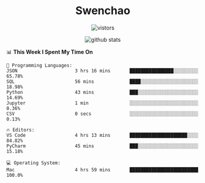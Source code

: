 <h1 align="center">Swenchao</h3>

<p align="center">
  <img src="https://visitor-badge.glitch.me/badge?page_id=Swenchao" alt="vistors" />
</p>

<p align="center">
  <img src="https://github-readme-stats.vercel.app/api?username=Swenchao&count_private=true&show_icons=true&theme=vue-dark&hide_title=true" alt="github stats" />
</p>

<!--START_SECTION:waka-->
📊 **This Week I Spent My Time On** 

```text
💬 Programming Languages: 
JSON                     3 hrs 16 mins       ████████████████░░░░░░░░░   65.78% 
SQL                      56 mins             ████░░░░░░░░░░░░░░░░░░░░░   18.98% 
Python                   43 mins             ███░░░░░░░░░░░░░░░░░░░░░░   14.69% 
Jupyter                  1 min               ░░░░░░░░░░░░░░░░░░░░░░░░░   0.36% 
CSV                      0 secs              ░░░░░░░░░░░░░░░░░░░░░░░░░   0.13%

🔥 Editors: 
VS Code                  4 hrs 13 mins       █████████████████████░░░░   84.82% 
PyCharm                  45 mins             ███░░░░░░░░░░░░░░░░░░░░░░   15.18%

💻 Operating System: 
Mac                      4 hrs 59 mins       █████████████████████████   100.0%

```


<!--END_SECTION:waka-->
